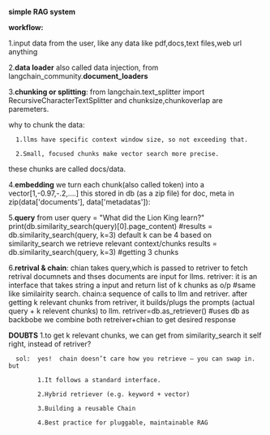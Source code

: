 **simple RAG system**

**workflow:**

1.input data from the user, like any data like pdf,docs,text files,web url anything

2.**data loader** also called data injection, from langchain_community.**document_loaders**

3.**chunking or splitting**: from langchain.text_splitter import RecursiveCharacterTextSplitter and chunksize,chunkoverlap are paremeters.

why to chunk the data:

      1.llms have specific context window size, so not exceeding that.
      
      2.Small, focused chunks make vector search more precise.
      
these chunks are called docs/data.

4.**embedding**
    we turn each chunk(also called token) into a vector[1,-0.97,-.2,....]
    this stored in db (as a zip file) for doc, meta in zip(data['documents'], data['metadatas']):
    
5.**query** from user
  query = "What did the Lion King learn?"
  print(db.similarity_search(query)[0].page_content)
  #results = db.similarity_search(query, k=3) default k can be 4
  based on similarity_search we retrieve relevant context/chunks
  results = db.similarity_search(query, k=3) #getting 3 chunks
  
6.**retrival & chain**: chian takes query,which is passed to retriver to fetch retrival documnets
  and thses documents are input for llms.
  retriver: it is an interface that  takes string a input and return list of k chunks as o/p #same like similairity search.
  chain:a sequence of calls to llm and retriver.
        after getting k relevant chunks from retriver, it builds/plugs the prompts (actual query + k relevent chunks) to llm.
  retriver=db.as_retriever()
  #uses db as backbobe
  we combine both retreiver+chian to get desired response

**DOUBTS**
      1.to get k relevant chunks, we can get from similarity_search it self right, instead of retriver?
      
      sol:  yes!  chain doesn’t care how you retrieve — you can swap in. but
      
            1.It follows a standard interface.
            
            2.Hybrid retriever (e.g. keyword + vector)
            
            3.Building a reusable Chain 
            
            4.Best practice for pluggable, maintainable RAG
